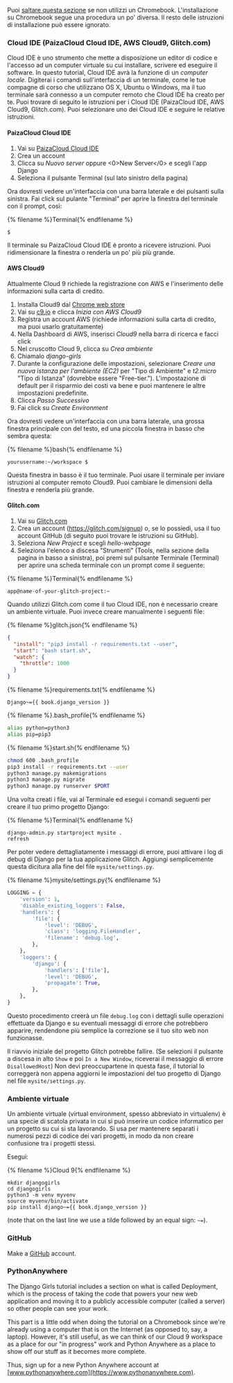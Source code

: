 Puoi [saltare questa sezione](http://tutorial.djangogirls.org/en/installation/#install-python) se non utilizzi un Chromebook. L'installazione su Chromebook segue una procedura un po' diversa. Il resto delle istruzioni di installazione può essere ignorato.

### Cloud IDE (PaizaCloud Cloud IDE, AWS Cloud9, Glitch.com)

Cloud IDE è uno strumento che mette a disposizione un editor di codice e l'accesso ad un computer virtuale su cui installare, scrivere ed eseguire il software. In questo tutorial, Cloud IDE avrà la funzione di un *computer locale*. Digiterai i comandi sull'interfaccia di un terminale, come le tue compagne di corso che utilizzano OS X, Ubuntu o Windows, ma il tuo terminale sarà connesso a un computer remoto che Cloud IDE ha creato per te. Puoi trovare di seguito le istruzioni per i Cloud IDE (PaizaCloud IDE, AWS Cloud9, Glitch.com). Puoi selezionare uno dei Cloud IDE e seguire le relative istruzioni.

#### PaizaCloud Cloud IDE

1. Vai su [PaizaCloud Cloud IDE](https://paiza.cloud/)
2. Crea un account
3. Clicca su *Nuovo server* oppure <0>New Server</0> e scegli l'app Django
4. Seleziona il pulsante Terminal (sul lato sinistro della pagina)

Ora dovresti vedere un'interfaccia con una barra laterale e dei pulsanti sulla sinistra. Fai click sul pulante "Terminal" per aprire la finestra del terminale con il prompt, così:

{% filename %}Terminal{% endfilename %}

    $
    

Il terminale su PaizaCloud Cloud IDE è pronto a ricevere istruzioni. Puoi ridimensionare la finestra o renderla un po' più più grande.

#### AWS Cloud9

Attualmente Cloud 9 richiede la registrazione con AWS e l'inserimento delle informazioni sulla carta di credito.

1. Installa Cloud9 dal [Chrome web store](https://chrome.google.com/webstore/detail/cloud9/nbdmccoknlfggadpfkmcpnamfnbkmkcp)
2. Vai su [c9.io](https://c9.io) e clicca *Inizia con AWS Cloud9*
3. Registra un account AWS (richiede informazioni sulla carta di credito, ma puoi usarlo gratuitamente)
4. Nella Dashboard di AWS, inserisci *Cloud9* nella barra di ricerca e facci click
5. Nel cruscotto Cloud 9, clicca su *Crea ambiente*
6. Chiamalo *django-girls*
7. Durante la configurazione delle impostazioni, selezionare *Creare una nuova istanza per l'ambiente (EC2)* per "Tipo di Ambiente" e *t2.micro* "Tipo di Istanza" (dovrebbe essere "Free-tier."). L'impostazione di default per il risparmio dei costi va bene e puoi mantenere le altre impostazioni predefinite.
8. Clicca *Passo Successivo*
9. Fai click su *Create Environment*

Ora dovresti vedere un'interfaccia con una barra laterale, una grossa finestra principale con del testo, ed una piccola finestra in basso che sembra questa:

{% filename %}bash{% endfilename %}

    yourusername:~/workspace $
    

Questa finestra in basso è il tuo terminale. Puoi usare il terminale per inviare istruzioni al computer remoto Cloud9. Puoi cambiare le dimensioni della finestra e renderla più grande.

#### Glitch.com

1. Vai su [Glitch.com](https://glitch.com/)
2. Crea un account (https://glitch.com/signup) o, se lo possiedi, usa il tuo account GitHub (di seguito puoi trovare le istruzioni su GitHub).
3. Seleziona *New Project* e scegli *hello-webpage*
4. Seleziona l'elenco a discesa "Strumenti" (Tools, nella sezione della pagina in basso a sinistra), poi premi sul pulsante Terminale (Terminal) per aprire una scheda terminale con un prompt come il seguente:

{% filename %}Terminal{% endfilename %}

    app@name-of-your-glitch-project:~
    

Quando utilizzi Glitch.com come il tuo Cloud IDE, non è necessario creare un ambiente virtuale. Puoi invece creare manualmente i seguenti file:

{% filename %}glitch.json{% endfilename %}

```json
{
  "install": "pip3 install -r requirements.txt --user",
  "start": "bash start.sh",
  "watch": {
    "throttle": 1000
  }
}
```

{% filename %}requirements.txt{% endfilename %}

    Django~={{ book.django_version }}
    

{% filename %}.bash_profile{% endfilename %}

```bash
alias python=python3
alias pip=pip3
```

{% filename %}start.sh{% endfilename %}

```bash
chmod 600 .bash_profile
pip3 install -r requirements.txt --user
python3 manage.py makemigrations
python3 manage.py migrate
python3 manage.py runserver $PORT
```

Una volta creati i file, vai al Terminale ed esegui i comandi seguenti per creare il tuo primo progetto Django:

{% filename %}Terminal{% endfilename %}

    django-admin.py startproject mysite .
    refresh
    

Per poter vedere dettagliatamente i messaggi di errore, puoi attivare i log di debug di Django per la tua applicazione Glitch. Aggiungi semplicemente questa dicitura alla fine del file `mysite/settings.py`.

{% filename %}mysite/settings.py{% endfilename %}

```python
LOGGING = {
    'version': 1,
    'disable_existing_loggers': False,
    'handlers': {
        'file': {
            'level': 'DEBUG',
            'class': 'logging.FileHandler',
            'filename': 'debug.log',
        },
    },
    'loggers': {
        'django': {
            'handlers': ['file'],
            'level': 'DEBUG',
            'propagate': True,
        },
    },
}
```

Questo procedimento creerà un file `debug.log` con i dettagli sulle operazioni effettuate da Django e su eventuali messaggi di errore che potrebbero apparire, rendendone più semplice la correzione se il tuo sito web non funzionasse.

Il riavvio iniziale del progetto Glitch potrebbe fallire. (Se selezioni il pulsante a discesa in alto `Show` e poi `In a New Window`, riceverai il messaggio di errore `DisallowedHost`) Non devi preoccupartene in questa fase, il tutorial lo correggerà non appena aggiorni le impostazioni del tuo progetto di Django nel file `mysite/settings.py`.

### Ambiente virtuale

Un ambiente virtuale (virtual environment, spesso abbreviato in virtualenv) è una specie di scatola privata in cui si può inserire un codice informatico per un progetto su cui si sta lavorando. Si usa per mantenere separati i numerosi pezzi di codice dei vari progetti, in modo da non creare confusione tra i progetti stessi.

Esegui:

{% filename %}Cloud 9{% endfilename %}

    mkdir djangogirls
    cd djangogirls
    python3 -m venv myvenv
    source myvenv/bin/activate
    pip install django~={{ book.django_version }}
    

(note that on the last line we use a tilde followed by an equal sign: `~=`).

### GitHub

Make a [GitHub](https://github.com) account.

### PythonAnywhere

The Django Girls tutorial includes a section on what is called Deployment, which is the process of taking the code that powers your new web application and moving it to a publicly accessible computer (called a server) so other people can see your work.

This part is a little odd when doing the tutorial on a Chromebook since we're already using a computer that is on the Internet (as opposed to, say, a laptop). However, it's still useful, as we can think of our Cloud 9 workspace as a place for our "in progress" work and Python Anywhere as a place to show off our stuff as it becomes more complete.

Thus, sign up for a new Python Anywhere account at [www.pythonanywhere.com](https://www.pythonanywhere.com).